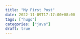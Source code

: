 ```yaml
---
title: "My First Post"
date: 2022-11-09T17:17:00+08:00
tags: ["hugo"]
categories: ["java"]
draft: true
---
```


